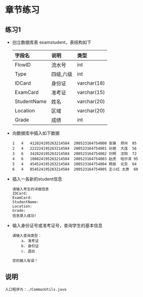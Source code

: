 章节练习
==

## 练习1
* 创立数据库表 examstudent，表结构如下

    字段名 |说明 |类型
    :--- |:--- |:---
    FlowID |流水号 |int  
    Type |四级,六级 |int  
    IDCard |身份证 |varchar(18)  
    ExamCard |准考证 |varchar(15)  
    StudentName |姓名 |varchar(20)  
    Location |区域 |varchar(20)  
    Grade |成绩 |int

* 向数据库中插入如下数据
    ```text
    1	4	412824195263214584	200523164754000	张锋	郑州	85
    2	4	222224195263214584	200523164754001	孙朋	大连	56
    3	6	342824195263214584	200523164754002	刘明	沈阳	72
    4	6	100824195263214584	200523164754003	赵虎	哈尔滨	95
    5	4	454524195263214584	200523164754004	杨丽	北京	64
    6	4	854524195263214584	200523164754005	王小红	太原	60
    ```

* 插入一各新的student信息
    ```text
    请输入考生的详细信息
    IDCard:
    ExamCard:
    StudentName:
    Location:
    Grade:
    信息录入成功!
    ```

* 输入身份证号或准考证号，查询学生的基本信息
    ```text
    请输入查询类型：
        a. 准考证
        b. 身份证
        c. 退出
    
    您的输入有误！
    ```
    
## 说明
```text
入口程序为：./CommonUtils.java
```
